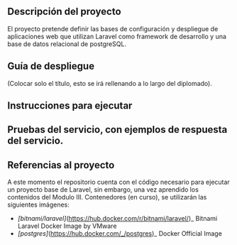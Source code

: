 ## Descripción del proyecto

El proyecto pretende definir las bases de configuración y despliegue de aplicaciones web que utilizan Laravel como framework de desarrollo y una base de datos relacional de postgreSQL.

## Guía de despliegue

(Colocar solo el título, esto se irá rellenando a lo largo del diplomado).

## Instrucciones para ejecutar

## Pruebas del servicio, con ejemplos de respuesta del servicio.

## Referencias al proyecto

A este momento el repositorio cuenta con el código necesario para ejecutar un proyecto base de Laravel, sin embargo, una vez aprendido los contenidos del Modulo III. Contenedores (en curso), se utilizarán las siguientes imágenes:
- _[bitnami/laravel]_(https://hub.docker.com/r/bitnami/laravel/)_ Bitnami Laravel Docker Image by VMware 
- _[postgres]_(https://hub.docker.com/_/postgres)_ Docker Official Image
